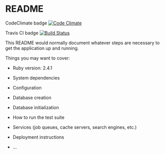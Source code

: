 # README

CodeClimate badge [![Code Climate](https://codeclimate.com/github/codeclimate/codeclimate/badges/gpa.svg)](https://codeclimate.com/github/codeclimate/codeclimate)

Travis CI badge [![Build Status](https://travis-ci.org/MrCasimiro/engeneeringApp.svg?branch=master)](https://travis-ci.org/MrCasimiro/engeneeringApp)

This README would normally document whatever steps are necessary to get the
application up and running.

Things you may want to cover:

* Ruby version: 2.4.1

* System dependencies

* Configuration

* Database creation

* Database initialization

* How to run the test suite

* Services (job queues, cache servers, search engines, etc.)

* Deployment instructions

* ...
